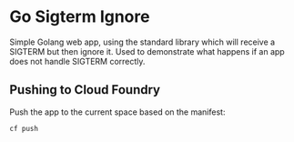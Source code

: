 # Go Sigterm Ignore

Simple Golang web app, using the standard library which will receive a SIGTERM but then ignore it. Used to demonstrate what happens if an app does not handle SIGTERM correctly.

## Pushing to Cloud Foundry

Push the app to the current space based on the manifest:

```
cf push
```